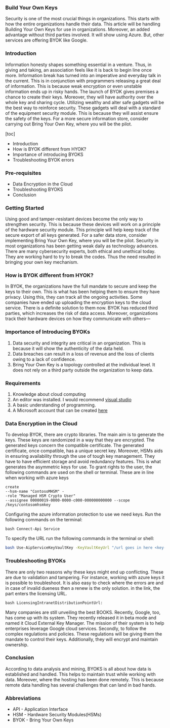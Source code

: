  ### Build Your Own Keys 
 Security is one of the most crucial things in organizations. This starts with how the entire organizations handle their data. This article will be handling Building Your Own Keys for use in organizations. Moreover, an added advantage without third parties involved. It will show using Azure. But, other services are offering BYOK like Google. 

### Introduction
  Information honesty shapes something essential in a venture. Thus, in giving and taking, an association feels like it is back to begin line once more. Information break has turned into an imperative and everyday talk in the current. This is in conjunction with programmers releasing a great deal of information. This is because weak encryption or even unstable information ends up in risky hands. The launch of BYOK gives premises a chance to create their keys. Moreover, they will have authority over the whole key and sharing cycle. Utilizing wealthy and alter safe gadgets will be the best way to reinforce security. These gadgets will deal with a standard of the equipment security module. This is because they will assist ensure the safety of the keys. For a more secure information store, consider carrying out Bring Your Own Key, where you will be the pilot. 
  
 [toc] 
  - Introduction 
  - How is BYOK different from HYOK? 
  - Importance of introducing BYOKS 
  - Troubleshooting BYOK errors


### Pre-requisites 
- Data Encryption in the Cloud
- Troubleshooting BYOKS 
- Conclusion 

### Getting Started 
Using good and tamper-resistant devices become the only way to strengthen security. This is because these devices will work on a principle of the hardware security module. This principle will help keep track of the secure export of all keys generated. For a safer data store, consider implementing Bring Your Own Key, where you will be the pilot. Security in most organizations has been getting weak daily as technology advances. There are many cybersecurity experts, both ethical and unethical today. They are working hard to try to break the codes. Thus the need resulted in bringing your own key mechanism. 
### How is BYOK different from HYOK?
In BYOK, the organizations have the full mandate to secure and keep the keys to their own. This is what has been helping them to ensure they have privacy. Using this, they can track all the ongoing activities. Some companies have ended up uploading the encryption keys to the cloud service. There is a definite solution to them now. BYOK has reduced third parties, which increases the risk of data access. Moreover, organizations track their hardware devices on how they communicate with others—

### Importance of Introducing BYOKs 
1. Data security and integrity are critical in an organization. This is because it will show the authenticity of the data held.
2. Data breaches can result in a loss of revenue and the loss of clients owing to a lack of confidence.
3. Bring Your Own Key is a topology controlled at the individual level. It does not rely on a third party outside the organization to keep data.
 
 ### Requirements
 1. Knowledge about cloud computing
 2. An editor was installed. I would recommend [visual studio](https://visualstudio.microsoft.com/downloads/)
 3. A basic understanding of programming. 
 4. A Microsoft account that can be created [here](https://account.microsoft.com/account/ ) 

### Data Encryption in the Cloud 
To develop BYOK, there are crypto libraries. The main aim is to generate the keys. These keys are randomized in a way that they are encrypted. The generated keys concern the compatible certificate. The generated certificate, once compatible, has a unique secret key. Moreover, HSMs aids in ensuring availability through the use of tough key management. They have to have efficient storage and avoid redundancy features. This is what generates the asymmetric keys for use. To grant rights to the user, the following commands are used on the shell or terminal. These are in line when working with azure keys 

```shell az keyvault role assignment 
create 
--hsm-name "ContosoMHSM" -
-role "Managed HSM Crypto User" 
--assignee 00000019-0000-0000-c000-000000000000 --scope /keys/contosomhsmkey 
``` 

Configuring the azure information protection to use we need keys. Run the following commands on the terminal:
 
 ```
 bash Connect-Api Service 
 ``` 
 
To specify the URL run the following commands in the terminal or shell: 
 
 ```bash
 bash Use-AipServiceKeyVaultKey -KeyVaultKeyUrl "/url goes in here <key-version> " 
 ``` 

### Troubleshooting BYOKs
There are only two reasons why these keys might end up conflicting. These are due to validation and tampering. For instance, working with azure keys it is possible to troubleshoot. It is also easy to check where the errors are and in case of invalid dueness then a renew is the only solution. in the link, the part enters the licensing URL. 
```
bash LicensingIntranetDistributionPointUrl:
``` 
Many companies are still unveiling the best BOOKS. Recently, Google, too, has come up with its system. They recently released it in beta mode and named it Cloud External Key Manager. The mission of their system is to help enterprises leverage Google cloud services. Secondly, to follow the complex regulations and policies. These regulations will be giving them the mandate to control their keys. Additionally, they will encrypt and maintain ownership. ​

### Conclusion 
According to data analysis and mining, BYOKS is all about how data is established and handled. This helps to maintain trust while working with data. Moreover, where the hosting has been done remotely. This is because remote data handling has several challenges that can land in bad hands. ​

### Abbreviations 
- API - Application Interface 
- HSM - Hardware Security Modules(HSMs) 
- BYOK - Bring Your Own Keys
